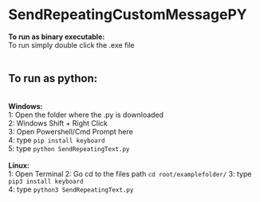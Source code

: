 # SendRepeatingCustomMessagePY
<b>To run as binary executable:</b><br>
To run simply double click the .exe file<br>
<br>
<h2>To run as python:</h2><br>
<b>Windows:</b><br>
  1: Open the folder where the .py is downloaded<br>
  2: Windows Shift + Right Click<br>
  3: Open Powershell/Cmd Prompt here<br>
  4: type <code>pip install keyboard</code><br>
  5: type <code>python SendRepeatingText.py</code><br>
<br>
<b>Linux:</b><br>
1: Open Terminal
2: Go cd to the files path <code>cd root/examplefolder/</code>
3: type <code>pip3 install keyboard</code><br>
4: type <code>python3 SendRepeatingText.py</code><br>
